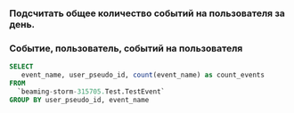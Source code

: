 ### Подсчитать общее количество событий на пользователя за день. 
### Событие, пользователь, событий на пользователя
~~~sql
SELECT
   event_name, user_pseudo_id, count(event_name) as count_events
FROM
  `beaming-storm-315705.Test.TestEvent`
GROUP BY user_pseudo_id, event_name
~~~
